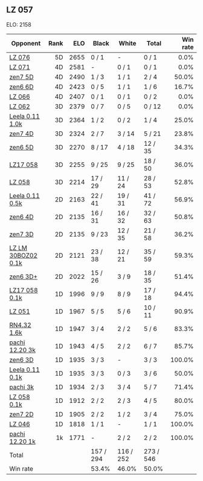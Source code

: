 ## LZ 057 ##

ELO: 2158

Opponent | Rank | ELO | Black | White | Total | Win rate
---------|-----:|----:|-------|-------|-------|-------:
[LZ 076](LZ%20076.md) | 5D | 2655 | 0 / 1 | - | 0 / 1 | 0.0%
[LZ 071](LZ%20071.md) | 4D | 2581 | - | 0 / 1 | 0 / 1 | 0.0%
[zen7 5D](zen7%205D.md) | 4D | 2490 | 1 / 3 | 1 / 1 | 2 / 4 | 50.0%
[zen6 6D](zen6%206D.md) | 4D | 2423 | 0 / 5 | 1 / 1 | 1 / 6 | 16.7%
[LZ 066](LZ%20066.md) | 4D | 2407 | 0 / 1 | 0 / 1 | 0 / 2 | 0.0%
[LZ 062](LZ%20062.md) | 3D | 2379 | 0 / 7 | 0 / 5 | 0 / 12 | 0.0%
[Leela 0.11 1.0k](Leela%200.11%201.0k.md) | 3D | 2364 | 1 / 2 | 0 / 2 | 1 / 4 | 25.0%
[zen7 4D](zen7%204D.md) | 3D | 2324 | 2 / 7 | 3 / 14 | 5 / 21 | 23.8%
[zen6 5D](zen6%205D.md) | 3D | 2270 | 8 / 17 | 4 / 18 | 12 / 35 | 34.3%
[LZ17 058](LZ17%20058.md) | 3D | 2255 | 9 / 25 | 9 / 25 | 18 / 50 | 36.0%
[LZ 058](LZ%20058.md) | 3D | 2214 | 17 / 29 | 11 / 24 | 28 / 53 | 52.8%
[Leela 0.11 0.5k](Leela%200.11%200.5k.md) | 2D | 2163 | 22 / 41 | 19 / 31 | 41 / 72 | 56.9%
[zen6 4D](zen6%204D.md) | 2D | 2135 | 16 / 31 | 16 / 32 | 32 / 63 | 50.8%
[zen7 3D](zen7%203D.md) | 2D | 2135 | 9 / 23 | 12 / 35 | 21 / 58 | 36.2%
[LZ LM 30BOZ02 0.1k](LZ%20LM%2030BOZ02%200.1k.md) | 2D | 2121 | 23 / 38 | 12 / 21 | 35 / 59 | 59.3%
[zen6 3D+](zen6%203D+.md) | 2D | 2022 | 15 / 26 | 3 / 9 | 18 / 35 | 51.4%
[LZ17 058 0.1k](LZ17%20058%200.1k.md) | 1D | 1996 | 9 / 9 | 8 / 9 | 17 / 18 | 94.4%
[LZ 051](LZ%20051.md) | 1D | 1967 | 5 / 5 | 5 / 6 | 10 / 11 | 90.9%
[RN4.32 1.6k](RN4.32%201.6k.md) | 1D | 1947 | 3 / 4 | 2 / 2 | 5 / 6 | 83.3%
[pachi 12.20 3k](pachi%2012.20%203k.md) | 1D | 1943 | 4 / 5 | 2 / 2 | 6 / 7 | 85.7%
[zen6 3D](zen6%203D.md) | 1D | 1935 | 3 / 3 | - | 3 / 3 | 100.0%
[Leela 0.11 0.1k](Leela%200.11%200.1k.md) | 1D | 1935 | 3 / 3 | 0 / 3 | 3 / 6 | 50.0%
[pachi 3k](pachi%203k.md) | 1D | 1934 | 2 / 3 | 3 / 4 | 5 / 7 | 71.4%
[LZ 058 0.1k](LZ%20058%200.1k.md) | 1D | 1912 | 2 / 2 | 2 / 3 | 4 / 5 | 80.0%
[zen7 2D](zen7%202D.md) | 1D | 1905 | 2 / 2 | 1 / 2 | 3 / 4 | 75.0%
[LZ 046](LZ%20046.md) | 1D | 1818 | 1 / 1 | - | 1 / 1 | 100.0%
[pachi 12.20 1k](pachi%2012.20%201k.md) | 1k | 1771 | - | 2 / 2 | 2 / 2 | 100.0%
Total | | | 157 / 294 | 116 / 252 | 273 / 546 | 
Win rate| | | 53.4% | 46.0% | 50.0% | 
